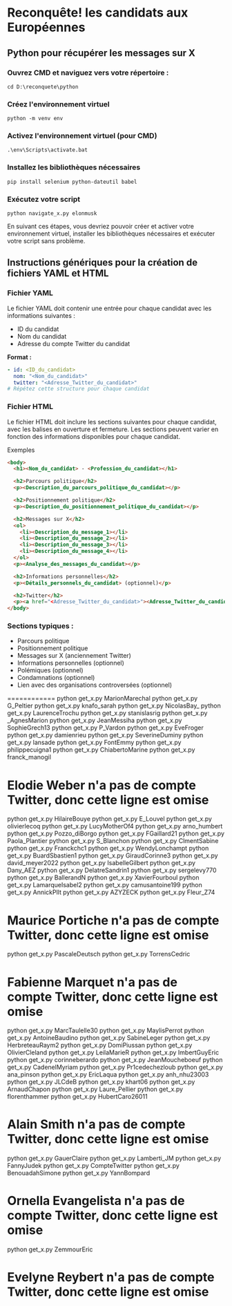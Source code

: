 # Reconquête! les candidats aux Européennes #
## Python pour récupérer les messages sur X ##
### Ouvrez CMD et naviguez vers votre répertoire :
` cd D:\reconquete\python `
### Créez l'environnement virtuel
` python -m venv env `
### Activez l'environnement virtuel (pour CMD)
`.\env\Scripts\activate.bat`
### Installez les bibliothèques nécessaires
`pip install selenium python-dateutil babel`
### Exécutez votre script
`python navigate_x.py elonmusk`

En suivant ces étapes, vous devriez pouvoir créer et activer votre environnement virtuel, installer les bibliothèques nécessaires et exécuter votre script sans problème.

## Instructions génériques pour la création de fichiers YAML et HTML
### Fichier YAML

Le fichier YAML doit contenir une entrée pour chaque candidat avec les informations suivantes :
- ID du candidat
- Nom du candidat
- Adresse du compte Twitter du candidat

**Format :**
```yaml
- id: <ID_du_candidat>
  nom: "<Nom_du_candidat>"
  twitter: "<Adresse_Twitter_du_candidat>"
# Répétez cette structure pour chaque candidat
```

### Fichier HTML
Le fichier HTML doit inclure les sections suivantes pour chaque candidat, avec les balises <body> en ouverture et fermeture. Les sections peuvent varier en fonction des informations disponibles pour chaque candidat.

Exemples 
```HTML
<body>
  <h1><Nom_du_candidat> - <Profession_du_candidat></h1>

  <h2>Parcours politique</h2>
  <p><Description_du_parcours_politique_du_candidat></p>

  <h2>Positionnement politique</h2>
  <p><Description_du_positionnement_politique_du_candidat></p>

  <h2>Messages sur X</h2>
  <ol>
    <li><Description_du_message_1></li>
    <li><Description_du_message_2></li>
    <li><Description_du_message_3></li>
    <li><Description_du_message_4></li>
  </ol>
  <p><Analyse_des_messages_du_candidat></p>

  <h2>Informations personnelles</h2>
  <p><Détails_personnels_du_candidat> (optionnel)</p>

  <h2>Twitter</h2>
  <p><a href="<Adresse_Twitter_du_candidat>"><Adresse_Twitter_du_candidat></a></p>
</body>
```

### Sections typiques :
- Parcours politique
- Positionnement politique
- Messages sur X (anciennement Twitter)
- Informations personnelles (optionnel)
- Polémiques (optionnel)
- Condamnations (optionnel)
- Lien avec des organisations controversées (optionnel)

============
python get_x.py MarionMarechal
python get_x.py G_Peltier
python get_x.py knafo_sarah
python get_x.py NicolasBay_
python get_x.py LaurenceTrochu
python get_x.py stanislasrig
python get_x.py _AgnesMarion
python get_x.py JeanMessiha
python get_x.py SophieGrech13
python get_x.py P_Vardon
python get_x.py EveFroger
python get_x.py damienrieu
python get_x.py SeverineDuminy
python get_x.py lansade
python get_x.py FontEmmy
python get_x.py philippecuigna1
python get_x.py ChiabertoMarine
python get_x.py franck_manogil
# Elodie Weber n'a pas de compte Twitter, donc cette ligne est omise
python get_x.py HilaireBouye
python get_x.py E_Louvel
python get_x.py olivierlecoq
python get_x.py LucyMotherOf4
python get_x.py arno_humbert
python get_x.py Pozzo_diBorgo
python get_x.py FGaillard21
python get_x.py Paola_Plantier
python get_x.py S_Blanchon
python get_x.py ClmentSabine
python get_x.py Franckchc1
python get_x.py WendyLonchampt
python get_x.py BuardSbastien1
python get_x.py GiraudCorinne3
python get_x.py david_meyer2022
python get_x.py IsabelleGilbert
python get_x.py Dany_AEZ
python get_x.py DelatreSandrin1
python get_x.py sergelevy770
python get_x.py BallerandN
python get_x.py XavierFourboul
python get_x.py LamarqueIsabel2
python get_x.py camusantoine199
python get_x.py AnnickPllt
python get_x.py AZYZECK
python get_x.py Fleur_Z74
# Maurice Portiche n'a pas de compte Twitter, donc cette ligne est omise
python get_x.py PascaleDeutsch
python get_x.py TorrensCedric
# Fabienne Marquet n'a pas de compte Twitter, donc cette ligne est omise
python get_x.py MarcTaulelle30
python get_x.py MaylisPerrot
python get_x.py AntoineBaudino
python get_x.py SabineLeger
python get_x.py HerbreteauRaym2
python get_x.py DomiPiussan
python get_x.py OlivierCleland
python get_x.py LeilaMarieR
python get_x.py ImbertGuyEric
python get_x.py corinneberardo
python get_x.py JeanMoucheboeuf
python get_x.py CadenelMyriam
python get_x.py Pr1cedechezloub
python get_x.py ana_pinson
python get_x.py EricLaqua
python get_x.py anh_nhu23003
python get_x.py JLCdeB
python get_x.py khart06
python get_x.py ArnaudChapon
python get_x.py Laure_Pellier
python get_x.py florenthammer
python get_x.py HubertCaro26011
# Alain Smith n'a pas de compte Twitter, donc cette ligne est omise
python get_x.py GauerClaire
python get_x.py Lamberti_JM
python get_x.py FannyJudek
python get_x.py CompteTwitter
python get_x.py BenouadahSimone
python get_x.py YannBompard
# Ornella Evangelista n'a pas de compte Twitter, donc cette ligne est omise
python get_x.py ZemmourEric
# Evelyne Reybert n'a pas de compte Twitter, donc cette ligne est omise
